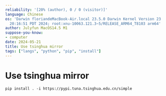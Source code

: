 ```yaml
---
reliability: '[20% (author), 0 / 0 (visitor)]'
language: Chinese
os: 'Darwin floriandeMacBook-Air.local 23.5.0 Darwin Kernel Version 23.5.0: Wed May  1
  20:16:51 PDT 2024; root:xnu-10063.121.3~5/RELEASE_ARM64_T8103 arm64'
author: Julyfun MacOS14.5 M1
suppose-you-know:
- computer
date: 2024-05-21
title: Use tsinghua mirror
tags: ["langs", "python", "pip", "install"]
---
```

# Use tsinghua mirror

```
pip install . -i https://pypi.tuna.tsinghua.edu.cn/simple
```

